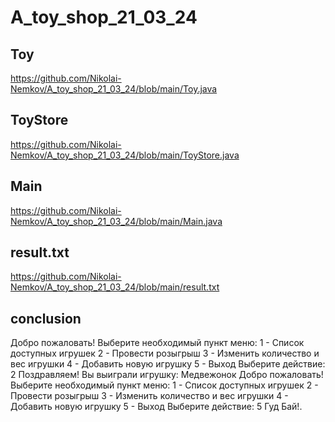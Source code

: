 # A_toy_shop_21_03_24

## Toy

https://github.com/Nikolai-Nemkov/A_toy_shop_21_03_24/blob/main/Toy.java

## ToyStore

https://github.com/Nikolai-Nemkov/A_toy_shop_21_03_24/blob/main/ToyStore.java

## Main

https://github.com/Nikolai-Nemkov/A_toy_shop_21_03_24/blob/main/Main.java

## result.txt

https://github.com/Nikolai-Nemkov/A_toy_shop_21_03_24/blob/main/result.txt

## conclusion

Добро пожаловать!
 Выберите необходимый пункт меню:
 1 - Список доступных игрушек
 2 - Провести розыгрыш
 3 - Изменить количество и вес игрушки 
 4 - Добавить новую игрушку
 5 - Выход
Выберите действие: 2
Поздравляем! Вы выиграли игрушку: Медвежонок
Добро пожаловать!
 Выберите необходимый пункт меню:
 1 - Список доступных игрушек
 2 - Провести розыгрыш
 3 - Изменить количество и вес игрушки 
 4 - Добавить новую игрушку
 5 - Выход
Выберите действие: 5
Гуд Бай!.




